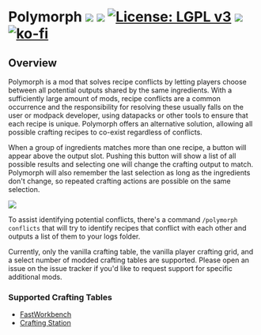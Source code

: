 # Polymorph [![](http://cf.way2muchnoise.eu/versions/polymorph.svg)](https://www.curseforge.com/minecraft/mc-mods/polymorph) [![](http://cf.way2muchnoise.eu/short_polymorph_downloads.svg)](https://www.curseforge.com/minecraft/mc-mods/polymorph/files) [![License: LGPL v3](https://img.shields.io/badge/License-LGPL%20v3-blue.svg?&style=flat-square)](https://www.gnu.org/licenses/lgpl-3.0) [![](https://img.shields.io/discord/500852157503766538.svg?color=green&label=Discord&style=flat-square)](https://discord.gg/JWgrdwt) [![ko-fi](https://www.ko-fi.com/img/githubbutton_sm.svg)](https://ko-fi.com/C0C1NL4O)

## Overview

Polymorph is a mod that solves recipe conflicts by letting players choose between all potential outputs shared by the same ingredients. With a sufficiently large amount of mods, recipe conflicts are a common occurrence and the responsibility for resolving these usually falls on the user or modpack developer, using datapacks or other tools to ensure that each recipe is unique. Polymorph offers an alternative solution, allowing all possible crafting recipes to co-exist regardless of conflicts.

When a group of ingredients matches more than one recipe, a button will appear above the output slot. Pushing this button will show a list of all possible results and selecting one will change the crafting output to match. Polymorph will also remember the last selection as long as the ingredients don't change, so repeated crafting actions are possible on the same selection.

![](https://i.ibb.co/TkWswkG/polymorph.gif)

To assist identifying potential conflicts, there's a command `/polymorph conflicts` that will try to identify recipes that conflict with each other and outputs a list of them to your logs folder.

Currently, only the vanilla crafting table, the vanilla player crafting grid, and a select number of modded crafting tables are supported. Please open an issue on the issue tracker if you'd like to request support for specific additional mods.

### Supported Crafting Tables
- [FastWorkbench](https://www.curseforge.com/minecraft/mc-mods/fastworkbench)
- [Crafting Station](https://www.curseforge.com/minecraft/mc-mods/crafting-station)